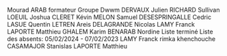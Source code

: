 Mourad ARAB formateur
Groupe Dwwm
DERVAUX Julien
RICHARD Sullivan
LOEUIL Joshua
CLERET Kévin
MELON Samuel
DESESPRINGALLE Cedric
LASUE Quentin
LETREN Areis
DELAGRANDE Nicolas
LAMY Franck
LAPORTE Matthieu
GHALEM Karim
BENARAB Nordine
Liste terminé
Liste des absents:
05/02/2024 - 07/02/2023
LAMY Franck
rimka khenchouche
CASAMAJOR Stanislas
LAPORTE Matthieu
